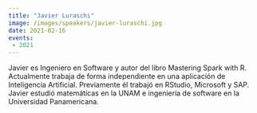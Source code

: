 ```yaml
---
title: "Javier Luraschi"
image: /images/speakers/javier-luraschi.jpg
date: 2021-02-16
events:
 - 2021
---
```


Javier es Ingeniero en Software y autor del libro Mastering Spark with R. Actualmente trabaja de forma independiente en una aplicación de Inteligencia Artificial. Previamente él trabajó en RStudio, Microsoft y SAP. Javier estudió matemáticas en la UNAM e ingeniería de software en la Universidad Panamericana.